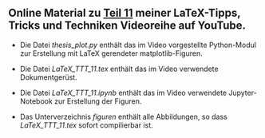 ## Online Material zu [Teil 11](https://youtu.be/FF4Pu6lNf_A) meiner LaTeX-Tipps, Tricks und Techniken Videoreihe auf YouTube.

- Die Datei *thesis_plot.py* enthält das im Video vorgestellte Python-Modul zur Erstellung mit LaTeX gerendeter matplotlib-Figuren.

- Die Datei *LaTeX_TTT_11.tex* enthält das im Video verwendete Dokumentgerüst.

- Die Datei *LaTeX_TTT_11.ipynb* enthält das im Video verwendete
  Jupyter-Notebook zur Erstellung der Figuren.

- Das Unterverzeichnis *figuren* enthält alle Abbildungen, so dass *LaTeX_TTT_11.tex* sofort compilierbar ist.
